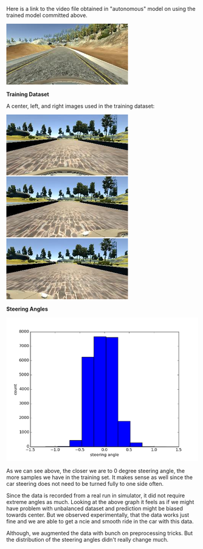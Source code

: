 Here is a link to the video file obtained in "autonomous" model on using the trained model committed above.

[![ScreenShot](https://github.com/marutiagarwal/sdc/blob/master/Behavioral-Cloning/images/driving/2017_03_20_03_54_34_173.jpg)](https://youtu.be/xrfQ1odZzJw)


**Training Dataset**

A center, left, and right images used in the training dataset:

![alt tag](https://github.com/marutiagarwal/sdc/blob/master/Behavioral-Cloning/images/training_images/center_2016_12_01_13_30_48_287.jpg)
![alt tag](https://github.com/marutiagarwal/sdc/blob/master/Behavioral-Cloning/images/training_images/left_2016_12_01_13_30_48_287.jpg)
![alt tag](https://github.com/marutiagarwal/sdc/blob/master/Behavioral-Cloning/images/training_images/right_2016_12_01_13_30_48_287.jpg)

**Steering Angles**

![alt tag](https://github.com/marutiagarwal/sdc/blob/master/Behavioral-Cloning/images/histograms/steering_angles_original.png)

As we can see above, the closer we are to 0 degree steering angle, the more samples we have in the training set. It makes sense as well since the car steering does not need to be turned fully to one side often.

Since the data is recorded from a real run in simulator, it did not require extreme angles as much. Looking at the above graph it feels as if we might have problem with unbalanced dataset and prediction might be biased towards center. But we observed experimentally, that the data works just fine and we are able to get a ncie and smooth ride in the car with this data.

Although, we augmented the data with bunch on preprocessing tricks. But the distribution of the steering angles didn't really change much.



